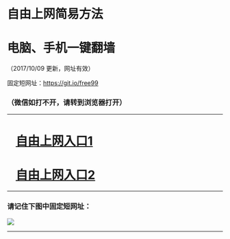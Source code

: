 ﻿# 自由上网简易方法

# 电脑、手机一键翻墙

（2017/10/09 更新，网址有效）

固定短网址：https://git.io/free99

### （微信如打不开，请转到浏览器打开）


***





# &nbsp;&nbsp; <a href="http://ft315285126.fwq-tz-1001.info/fwqtz01.html?t=100900111491 " target="_blank">自由上网入口1</a>
# &nbsp;&nbsp; <a href="http://ft41725870.fwq-tz-1002.info/fwqtz02.html?t=100900129050 " target="_blank">自由上网入口2</a>
***

### 请记住下图中固定短网址：

<img src="https://s3-us-west-2.amazonaws.com/fwq-1001/yjfq-20170905okok.png" /> 


***

